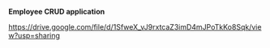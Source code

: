 **Employee CRUD application**

https://drive.google.com/file/d/1SfweX_vJ9rxtcaZ3imD4mJPoTkKo8Sqk/view?usp=sharing
